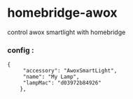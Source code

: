 # homebridge-awox
control awox smartlight with homebridge


### config :

```
{
     "accessory": "AwoxSmartLight",
     "name": "My Lamp",
     "lampMac": "d03972b84926"
    },

```
